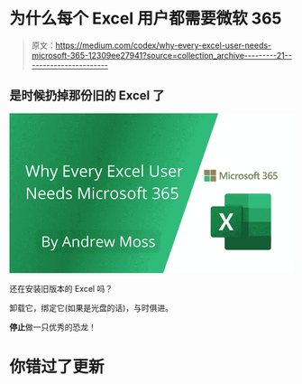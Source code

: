 # 为什么每个 Excel 用户都需要微软 365

> 原文：<https://medium.com/codex/why-every-excel-user-needs-microsoft-365-12309ee27941?source=collection_archive---------21----------------------->

## 是时候扔掉那份旧的 Excel 了

![](img/67ec3c30cad248f2a385f315bfa8e760.png)

还在安装旧版本的 Excel 吗？

卸载它，绑定它(如果是光盘的话)，与时俱进。

**停止**做一只优秀的恐龙！

# 你错过了更新